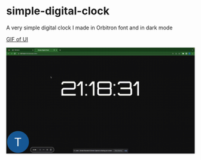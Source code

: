 # simple-digital-clock

A very simple digital clock I made in Orbitron font and in dark mode

<u>GIF of UI</u>

![Alt Text](/assets/simple-digital-clock.gif)
